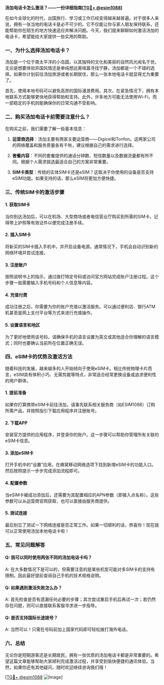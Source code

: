 **汤加电话卡怎么激活？——一份详细指南[[TG💪+ @esim1088](https://t.me/s/esim1088)]**

在如今全球化的时代，出国旅行、学习或工作已经变得越来越普遍。对于很多人来说，拥有一张当地的电话卡是必不可少的。它不仅能让你与家人朋友保持联系，还能帮助你在陌生的地方快速适应并解决问题。今天，我们就来聊聊如何激活汤加的电话卡，希望能给大家提供一些实用的帮助。

### 一、为什么选择汤加电话卡？

汤加是一个位于南太平洋的小岛国，以其独特的文化和美丽的自然风光闻名于世。无论是想要体验异国风情还是单纯想远离喧嚣寻找宁静，汤加都是一个不错的选择。如果你计划前往汤加旅游或者长期居住，那么一张本地电话卡就显得尤为重要了。

首先，使用本地号码可以避免高昂的国际漫游费用。其次，在紧急情况下，拥有本地联系方式能够更快地获得帮助和支持。此外，许多地方可能无法使用Wi-Fi，而一部稳定的手机则能确保你的日常沟通不受影响。

### 二、购买汤加电话卡前需要注意什么？

在购买之前，我们需要了解一些基本信息：

1. **运营商选择**：汤加主要有两家主要运营商——Digicel和Tonfon。这两家公司的网络覆盖和服务质量各有千秋，建议根据自己的需求进行选择。
   
2. **套餐内容**：不同的套餐提供的通话分钟数、短信数量以及数据流量都有所不同。根据个人需求挑选最适合自己的方案非常重要。

3. **SIM卡类型**：传统的实体SIM卡还是eSIM？这取决于你使用的设备是否支持eSIM功能。如果支持的话，那么eSIM将更加方便快捷。

### 三、传统SIM卡的激活步骤

#### 1. 获取SIM卡
当你到达汤加后，可以在机场、大型商场或者电信营业厅购买到所需的SIM卡。记得带上护照等有效证件以便完成注册手续。

#### 2. 插入SIM卡
将新买的SIM卡插入手机中，并开启设备电源。通常情况下，手机会自动识别新的网络环境并尝试连接。

#### 3. 注册账户
按照说明书上的指示，通过拨打特定号码或访问官方网站完成账户注册过程。这个步骤一般需要输入手机号码和个人信息等内容。

#### 4. 充值付费
成功注册之后，你需要为你的账户充值以激活服务。可以通过便利店、银行ATM机甚至是网上支付平台等方式来进行充值操作。

#### 5. 设置语言和地区
为了更好地使用该号码，请确保手机的语言设置为英文或其他适合你理解的语言模式；同时也要确认当前所在位置正确无误。

### 四、eSIM卡的优势及激活方法

随着科技的发展，越来越多的人开始倾向于使用eSIM卡。相比传统物理卡片而言，eSIM具有体积小巧、无需剪裁等特点，非常适合经常更换设备或追求便利性的用户群体。

#### 1. 提前准备
如果你打算携带eSIM卡前往汤加，请事先联系相关服务商（如ESIM1088）订购所需产品，并按照指引下载应用程序并注册账号。

#### 2. 下载APP
安装官方提供的应用程序，并登录你的账户。这一步骤可以帮助你管理所有关联的eSIM卡信息。

#### 3. 添加eSIM卡
打开手机中的“设置”应用，在蜂窝移动网络选项下找到新增eSIM卡的功能入口。然后按照提示一步步完成添加流程即可。

#### 4. 配置参数
当eSIM卡被成功添加后，还需要为其配置相应的APN参数（即接入点名称）。这些参数可以从运营商官网获取，也可以直接由服务商提供。

#### 5. 测试连接
最后别忘了测试一下网络连接是否正常工作。如果一切顺利的话，恭喜你！现在就可以正常使用汤加本地电话卡啦！

### 五、常见问题解答

#### Q: 我可以同时使用两张不同的汤加电话卡吗？
A: 在大多数情况下是可以的，但需要注意的是某些机型可能对多SIM卡的支持有限制。因此最好提前查阅自己手机的技术规格说明。

#### Q: 如果遇到激活失败怎么办？
A: 首先检查是否有遗漏任何必要的步骤；其次尝试重启手机后再试一次；若仍然存在问题，则可以直接联系客服寻求进一步指导。

#### Q: 是否支持国际长途拨号？
A: 当然可以！只需在号码前加上国家代码即可轻松拨打海外电话。

### 六、总结

无论你是短期游客还是长期居民，拥有一张优质的汤加电话卡都是非常重要的。希望这篇文章能够帮助大家顺利完成激活过程，并享受到愉快便捷的通讯体验。当然，如果你还有其他疑问，随时欢迎继续咨询我们哦！

[[TG💪+ @esim1088](https://t.me/s/esim1088) ![Image](https://i.postimg.cc/4NQfJmqS/Snipaste-2025-05-13-00-14-12.png)]